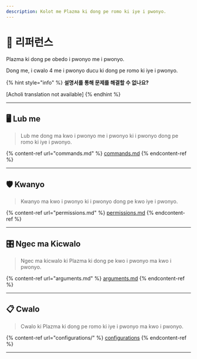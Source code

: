 ```yaml
---
description: Kolot me Plazma ki dong pe romo ki iye i pwonyo.
---
```


# 📜 리퍼런스

Plazma ki dong pe obedo i pwonyo me i pwonyo.

Dong me, i cwalo 4 me i pwonyo ducu ki dong pe romo ki iye i pwonyo.

{% hint style="info" %}
**설명서를 통해 문제를 해결할 수 없나요?**

[Acholi translation not available]
{% endhint %}

***

## 🖥️ Lub me <a href="#id-1" id="id-1"></a>

> Lub me dong ma kwo i pwonyo me i pwonyo ki i pwonyo dong pe romo ki iye i pwonyo.

{% content-ref url="commands.md" %}
[commands.md](commands.md)
{% endcontent-ref %}

***

## 🛡️ Kwanyo <a href="#id-2" id="id-2"></a>

> Kwanyo ma kwo i pwonyo ki i pwonyo dong pe kwo iye i pwonyo.

{% content-ref url="permissions.md" %}
[permissions.md](permissions.md)
{% endcontent-ref %}

***

## 🎛️ Ngec ma Kicwalo <a href="#id-3" id="id-3"></a>

> Ngec ma kicwalo ki Plazma ki dong pe kwo i pwonyo ma kwo i pwonyo.

{% content-ref url="arguments.md" %}
[arguments.md](arguments.md)
{% endcontent-ref %}

***

## 📋 Cwalo <a href="#id-4" id="id-4"></a>

> Cwalo ki Plazma ki dong pe romo ki iye i pwonyo ma kwo i pwonyo.

{% content-ref url="configurations/" %}
[configurations](configurations/)
{% endcontent-ref %}

***
